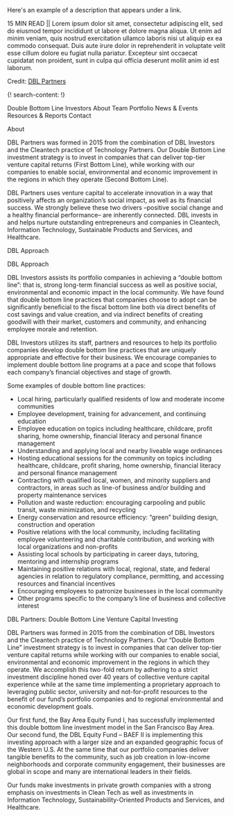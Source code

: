 Here's an example of a description that appears under a link.

15 MIN READ || Lorem ipsum dolor sit amet, consectetur adipiscing elit, sed do eiusmod tempor incididunt ut labore et dolore magna aliqua. Ut enim ad minim veniam, quis nostrud exercitation ullamco laboris nisi ut aliquip ex ea commodo consequat. Duis aute irure dolor in reprehenderit in voluptate velit esse cillum dolore eu fugiat nulla pariatur. Excepteur sint occaecat cupidatat non proident, sunt in culpa qui officia deserunt mollit anim id est laborum.

Credit: [DBL Partners](http://www.dblpartners.vc/)


{! search-content: !}

Double Bottom Line Investors
About
Team
Portfolio
News & Events
Resources & Reports
Contact


About

DBL Partners was formed in 2015 from the combination of DBL Investors and the Cleantech practice of Technology Partners. Our Double Bottom Line investment strategy is to invest in companies that can deliver top-tier venture capital returns (First Bottom Line), while working with our companies to enable social, environmental and economic improvement in the regions in which they operate (Second Bottom Line).

DBL Partners uses venture capital to accelerate innovation in a way that positively affects an organization’s social impact, as well as its financial success. We strongly believe these two drivers –positive social change and a healthy financial performance– are inherently connected. DBL invests in and helps nurture outstanding entrepreneurs and companies in Cleantech, Information Technology, Sustainable Products and Services, and Healthcare.


DBL Approach

DBL Approach

DBL Investors assists its portfolio companies in achieving a “double bottom line”: that is, strong long-term financial success as well as positive social, environmental and economic impact in the local community. We have found that double bottom line practices that companies choose to adopt can be significantly beneficial to the fiscal bottom line both via direct benefits of cost savings and value creation, and via indirect benefits of creating goodwill with their market, customers and community, and enhancing employee morale and retention.

DBL Investors utilizes its staff, partners and resources to help its portfolio companies develop double bottom line practices that are uniquely appropriate and effective for their business. We encourage companies to implement double bottom line programs at a pace and scope that follows each company’s financial objectives and stage of growth.

Some examples of double bottom line practices:
* Local hiring, particularly qualified residents of low and moderate income communities
* Employee development, training for advancement, and continuing education
* Employee education on topics including healthcare, childcare, profit sharing, home ownership, financial literacy and   personal finance management
* Understanding and applying local and nearby liveable wage ordinances
* Hosting educational sessions for the community on topics including healthcare, childcare, profit sharing, home ownership, financial literacy and personal finance management
* Contracting with qualified local, women, and minority suppliers and contractors, in areas such as line-of business and/or building and property maintenance services
* Pollution and waste reduction: encouraging carpooling and public transit, waste minimization, and recycling
* Energy conservation and resource efficiency: “green” building design, construction and operation
* Positive relations with the local community, including facilitating employee volunteering and charitable contribution, and working with local organizations and non-profits
* Assisting local schools by participating in career days, tutoring, mentoring and internship programs
* Maintaining positive relations with local, regional, state, and federal agencies in relation to regulatory compliance, permitting, and accessing resources and financial incentives
* Encouraging employees to patronize businesses in the local community
* Other programs specific to the company’s line of business and collective interest



DBL Partners: Double Bottom Line Venture Capital Investing

DBL Partners was formed in 2015 from the combination of DBL Investors and the Cleantech practice of Technology Partners. Our “Double Bottom Line” investment strategy is to invest in companies that can deliver top-tier venture capital returns while working with our companies to enable social, environmental and economic improvement in the regions in which they operate.  We accomplish this two-fold return by adhering to a strict investment discipline honed over 40 years of collective venture capital experience while at the same time implementing a proprietary approach to leveraging public sector, university and not-for-profit resources to the benefit of our fund’s portfolio companies and to regional environmental and economic development goals.

Our first fund, the Bay Area Equity Fund I, has successfully implemented this double bottom line investment model in the San Francisco Bay Area. Our second fund, the DBL Equity Fund – BAEF II is implementing this investing approach with a larger size and an expanded geographic focus of the Western U.S.  At the same time that our portfolio companies deliver tangible benefits to the community, such as job creation in low-income neighborhoods and corporate community engagement, their businesses are global in scope and many are international leaders in their fields.

Our funds make investments in private growth companies with a strong emphasis on investments in Clean Tech as well as investments in Information Technology, Sustainability-Oriented Products and Services, and Healthcare.
